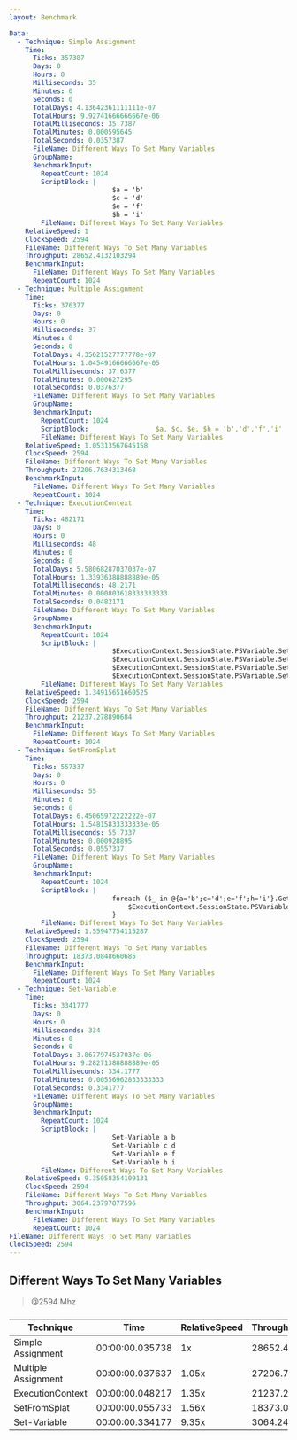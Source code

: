 ```yaml
---
layout: Benchmark

Data: 
  - Technique: Simple Assignment
    Time: 
      Ticks: 357387
      Days: 0
      Hours: 0
      Milliseconds: 35
      Minutes: 0
      Seconds: 0
      TotalDays: 4.13642361111111e-07
      TotalHours: 9.92741666666667e-06
      TotalMilliseconds: 35.7387
      TotalMinutes: 0.000595645
      TotalSeconds: 0.0357387
      FileName: Different Ways To Set Many Variables
      GroupName: 
      BenchmarkInput: 
        RepeatCount: 1024
        ScriptBlock: |
                          $a = 'b'
                          $c = 'd'
                          $e = 'f'
                          $h = 'i'
        FileName: Different Ways To Set Many Variables
    RelativeSpeed: 1
    ClockSpeed: 2594
    FileName: Different Ways To Set Many Variables
    Throughput: 28652.4132103294
    BenchmarkInput: 
      FileName: Different Ways To Set Many Variables
      RepeatCount: 1024
  - Technique: Multiple Assignment
    Time: 
      Ticks: 376377
      Days: 0
      Hours: 0
      Milliseconds: 37
      Minutes: 0
      Seconds: 0
      TotalDays: 4.35621527777778e-07
      TotalHours: 1.04549166666667e-05
      TotalMilliseconds: 37.6377
      TotalMinutes: 0.000627295
      TotalSeconds: 0.0376377
      FileName: Different Ways To Set Many Variables
      GroupName: 
      BenchmarkInput: 
        RepeatCount: 1024
        ScriptBlock:                 $a, $c, $e, $h = 'b','d','f','i'
        FileName: Different Ways To Set Many Variables
    RelativeSpeed: 1.05313567645158
    ClockSpeed: 2594
    FileName: Different Ways To Set Many Variables
    Throughput: 27206.7634313468
    BenchmarkInput: 
      FileName: Different Ways To Set Many Variables
      RepeatCount: 1024
  - Technique: ExecutionContext
    Time: 
      Ticks: 482171
      Days: 0
      Hours: 0
      Milliseconds: 48
      Minutes: 0
      Seconds: 0
      TotalDays: 5.58068287037037e-07
      TotalHours: 1.33936388888889e-05
      TotalMilliseconds: 48.2171
      TotalMinutes: 0.000803618333333333
      TotalSeconds: 0.0482171
      FileName: Different Ways To Set Many Variables
      GroupName: 
      BenchmarkInput: 
        RepeatCount: 1024
        ScriptBlock: |
                          $ExecutionContext.SessionState.PSVariable.Set('a', 'b')
                          $ExecutionContext.SessionState.PSVariable.Set('c', 'd')
                          $ExecutionContext.SessionState.PSVariable.Set('e', 'f')
                          $ExecutionContext.SessionState.PSVariable.Set('h', 'i')
        FileName: Different Ways To Set Many Variables
    RelativeSpeed: 1.34915651660525
    ClockSpeed: 2594
    FileName: Different Ways To Set Many Variables
    Throughput: 21237.278890684
    BenchmarkInput: 
      FileName: Different Ways To Set Many Variables
      RepeatCount: 1024
  - Technique: SetFromSplat
    Time: 
      Ticks: 557337
      Days: 0
      Hours: 0
      Milliseconds: 55
      Minutes: 0
      Seconds: 0
      TotalDays: 6.45065972222222e-07
      TotalHours: 1.54815833333333e-05
      TotalMilliseconds: 55.7337
      TotalMinutes: 0.000928895
      TotalSeconds: 0.0557337
      FileName: Different Ways To Set Many Variables
      GroupName: 
      BenchmarkInput: 
        RepeatCount: 1024
        ScriptBlock: |
                          foreach ($_ in @{a='b';c='d';e='f';h='i'}.GetEnumerator()) {
                              $ExecutionContext.SessionState.PSVariable.Set($_.Key, $_.Value)        
                          }
        FileName: Different Ways To Set Many Variables
    RelativeSpeed: 1.55947754115287
    ClockSpeed: 2594
    FileName: Different Ways To Set Many Variables
    Throughput: 18373.0848660685
    BenchmarkInput: 
      FileName: Different Ways To Set Many Variables
      RepeatCount: 1024
  - Technique: Set-Variable
    Time: 
      Ticks: 3341777
      Days: 0
      Hours: 0
      Milliseconds: 334
      Minutes: 0
      Seconds: 0
      TotalDays: 3.8677974537037e-06
      TotalHours: 9.28271388888889e-05
      TotalMilliseconds: 334.1777
      TotalMinutes: 0.00556962833333333
      TotalSeconds: 0.3341777
      FileName: Different Ways To Set Many Variables
      GroupName: 
      BenchmarkInput: 
        RepeatCount: 1024
        ScriptBlock: |
                          Set-Variable a b
                          Set-Variable c d
                          Set-Variable e f
                          Set-Variable h i
        FileName: Different Ways To Set Many Variables
    RelativeSpeed: 9.35058354109131
    ClockSpeed: 2594
    FileName: Different Ways To Set Many Variables
    Throughput: 3064.23797877596
    BenchmarkInput: 
      FileName: Different Ways To Set Many Variables
      RepeatCount: 1024
FileName: Different Ways To Set Many Variables
ClockSpeed: 2594
---
```

Different Ways To Set Many Variables
------------------------------------
> @2594 Mhz


### 


|Technique          |Time           |RelativeSpeed|Throughput|
|-------------------|---------------|-------------|----------|
|Simple Assignment  |00:00:00.035738|1x           |28652.41/s|
|Multiple Assignment|00:00:00.037637|1.05x        |27206.76/s|
|ExecutionContext   |00:00:00.048217|1.35x        |21237.28/s|
|SetFromSplat       |00:00:00.055733|1.56x        |18373.08/s|
|Set-Variable       |00:00:00.334177|9.35x        |3064.24/s |
